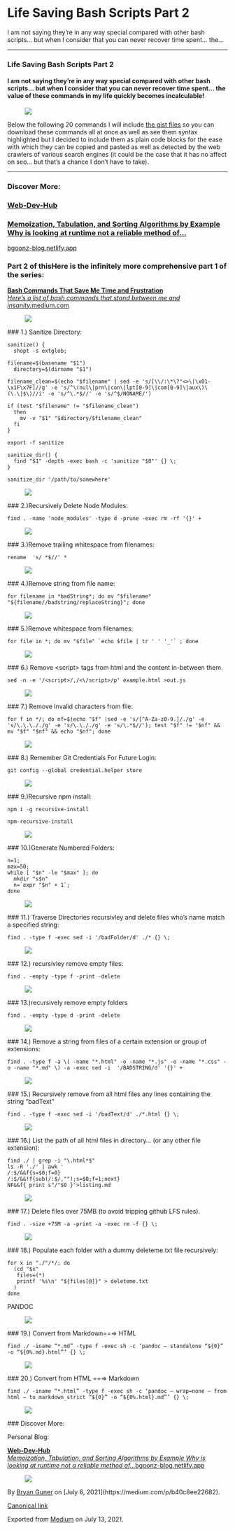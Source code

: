 Life Saving Bash Scripts Part 2
===============================

I am not saying they’re in any way special compared with other bash scripts… but when I consider that you can never recover time spent… the…

------------------------------------------------------------------------

### Life Saving Bash Scripts Part 2

#### I am not saying they’re in any way special compared with other bash scripts… but when I consider that you can never recover time spent… the value of these commands in my life quickly becomes incalculable!

<figure><img src="https://cdn-images-1.medium.com/max/800/0*aWKygEnTVdHuulB4.gif" class="graf-image" /></figure>Below the following 20 commands I will include <a href="https://gist.github.com/bgoonz/2d2314216d337a69b31bcb5a8880ade7" class="markup--anchor markup--pullquote-anchor">the gist files</a> so you can download these commands all at once as well as see them syntax highlighted but I decided to include them as plain code blocks for the ease with which they can be copied and pasted as well as detected by the web crawlers of various search engines (it could be the case that it has no affect on seo… but that’s a chance I don’t have to take).

------------------------------------------------------------------------

### Discover More:

### <a href="https://bgoonz-blog.netlify.app/" class="markup--anchor markup--h3-anchor">Web-Dev-Hub</a>

### <a href="https://bgoonz-blog.netlify.app/" class="markup--anchor markup--h3-anchor">Memoization, Tabulation, and Sorting Algorithms by Example Why is looking at runtime not a reliable method of…</a>

<a href="https://bgoonz-blog.netlify.app/" class="markup--anchor markup--p-anchor">bgoonz-blog.netlify.app</a>

### Part 2 of thisHere is the infinitely more comprehensive part 1 of the series:

<a href="https://medium.com/geekculture/bash-commands-that-save-time-920fb6ab9d0a" class="markup--anchor markup--mixtapeEmbed-anchor" title="https://medium.com/geekculture/bash-commands-that-save-time-920fb6ab9d0a"><strong>Bash Commands That Save Me Time and Frustration</strong><br />
<em>Here’s a list of bash commands that stand between me and insanity.</em>medium.com</a><a href="https://medium.com/geekculture/bash-commands-that-save-time-920fb6ab9d0a" class="js-mixtapeImage mixtapeImage u-ignoreBlock"></a>

<figure><img src="https://cdn-images-1.medium.com/max/800/1*KEUQKLdATTwxLxt4Jrfmzw.jpeg" class="graf-image" /></figure>### 1.) Sanitize Directory:

    sanitize() {
      shopt -s extglob;

    filename=$(basename "$1")
      directory=$(dirname "$1")

    filename_clean=$(echo "$filename" | sed -e 's/[\\/:\*\?"<>\|\x01-\x1F\x7F]//g' -e 's/^\(nul\|prn\|con\|lpt[0-9]\|com[0-9]\|aux\)\(\.\|$\)//i' -e 's/^\.*$//' -e 's/^$/NONAME/')

    if (test "$filename" != "$filename_clean")
      then
        mv -v "$1" "$directory/$filename_clean"
      fi
    }

    export -f sanitize

    sanitize_dir() {
      find "$1" -depth -exec bash -c 'sanitize "$0"' {} \;
    }

    sanitize_dir '/path/to/somewhere'

<figure><img src="https://cdn-images-1.medium.com/max/800/1*KEUQKLdATTwxLxt4Jrfmzw.jpeg" class="graf-image" /></figure>### 2.)Recursively Delete Node Modules:

    find . -name 'node_modules' -type d -prune -exec rm -rf '{}' +

<figure><img src="https://cdn-images-1.medium.com/max/800/1*KEUQKLdATTwxLxt4Jrfmzw.jpeg" class="graf-image" /></figure>### 3.)Remove trailing whitespace from filenames:

    rename  's/ *$//' *

<figure><img src="https://cdn-images-1.medium.com/max/800/1*KEUQKLdATTwxLxt4Jrfmzw.jpeg" class="graf-image" /></figure>### 4.)Remove string from file name:

    for filename in *badString*; do mv "$filename" "${filename//badstring/replaceString}"; done

<figure><img src="https://cdn-images-1.medium.com/max/800/1*KEUQKLdATTwxLxt4Jrfmzw.jpeg" class="graf-image" /></figure>### 5.)Remove whitespace from filenames:

    for file in *; do mv "$file" `echo $file | tr ' ' '_'` ; done

<figure><img src="https://cdn-images-1.medium.com/max/800/1*KEUQKLdATTwxLxt4Jrfmzw.jpeg" class="graf-image" /></figure>### 6.) Remove &lt;script&gt; tags from html and the content in-between them.

    sed -n -e '/<script>/,/<\/script>/p' example.html >out.js

<figure><img src="https://cdn-images-1.medium.com/max/800/1*KEUQKLdATTwxLxt4Jrfmzw.jpeg" class="graf-image" /></figure>### 7.) Remove Invalid characters from file:

    for f in */; do nf=$(echo "$f" |sed -e 's/[^A-Za-z0-9.]/./g' -e 's/\.\.\././g' -e 's/\.\././g' -e 's/\.*$//'); test "$f" != "$nf" && mv "$f" "$nf" && echo "$nf"; done

<figure><img src="https://cdn-images-1.medium.com/max/800/1*KEUQKLdATTwxLxt4Jrfmzw.jpeg" class="graf-image" /></figure>### 8.) Remember Git Credentials For Future Login:

    git config --global credential.helper store

<figure><img src="https://cdn-images-1.medium.com/max/800/1*KEUQKLdATTwxLxt4Jrfmzw.jpeg" class="graf-image" /></figure>### 9.)Recursive npm install:

    npm i -g recursive-install

    npm-recursive-install

<figure><img src="https://cdn-images-1.medium.com/max/800/1*KEUQKLdATTwxLxt4Jrfmzw.jpeg" class="graf-image" /></figure>### 10.)Generate Numbered Folders:

    n=1;
    max=50;
    while [ "$n" -le "$max" ]; do
      mkdir "s$n"
      n=`expr "$n" + 1`;
    done

<figure><img src="https://cdn-images-1.medium.com/max/800/1*KEUQKLdATTwxLxt4Jrfmzw.jpeg" class="graf-image" /></figure>### 11.) Traverse Directories recursivley and delete files who’s name match a specified string:

    find . -type f -exec sed -i '/badFolder/d' ./* {} \;

<figure><img src="https://cdn-images-1.medium.com/max/800/1*KEUQKLdATTwxLxt4Jrfmzw.jpeg" class="graf-image" /></figure>### 12.) recursivley remove empty files:

    find . -empty -type f -print -delete

<figure><img src="https://cdn-images-1.medium.com/max/800/1*KEUQKLdATTwxLxt4Jrfmzw.jpeg" class="graf-image" /></figure>### 13.)recursively remove empty folders

    find . -empty -type d -print -delete

<figure><img src="https://cdn-images-1.medium.com/max/800/1*KEUQKLdATTwxLxt4Jrfmzw.jpeg" class="graf-image" /></figure>### 14.) Remove a string from files of a certain extension or group of extensions:

    find . -type f -a \( -name "*.html" -o -name "*.js" -o -name "*.css" -o -name "*.md" \) -a -exec sed -i  '/BADSTRING/d' '{}' +

<figure><img src="https://cdn-images-1.medium.com/max/800/1*KEUQKLdATTwxLxt4Jrfmzw.jpeg" class="graf-image" /></figure>### 15.) Recursively remove from all html files any lines containing the string “badText”

    find . -type f -exec sed -i '/badText/d' ./*.html {} \;

<figure><img src="https://cdn-images-1.medium.com/max/800/1*KEUQKLdATTwxLxt4Jrfmzw.jpeg" class="graf-image" /></figure>### 16.) List the path of all html files in directory… (or any other file extension):

    find ./ | grep -i "\.html*$"
    ls -R './' | awk '
    /:$/&&f{s=$0;f=0}
    /:$/&&!f{sub(/:$/,"");s=$0;f=1;next}
    NF&&f{ print s"/"$0 }'>listing.md

<figure><img src="https://cdn-images-1.medium.com/max/800/1*KEUQKLdATTwxLxt4Jrfmzw.jpeg" class="graf-image" /></figure>### 17.) Delete files over 75MB (to avoid tripping github LFS rules).

    find . -size +75M -a -print -a -exec rm -f {} \;

<figure><img src="https://cdn-images-1.medium.com/max/800/1*KEUQKLdATTwxLxt4Jrfmzw.jpeg" class="graf-image" /></figure>### 18.) Populate each folder with a dummy deleteme.txt file recursively:

    for x in "./"/*/; do
      (cd "$x"
       files=(*)
       printf '%s\n' "${files[@]}" > deleteme.txt
      )
    done

<span class="graf-dropCap">P</span>ANDOC

<figure><img src="https://cdn-images-1.medium.com/max/800/1*KEUQKLdATTwxLxt4Jrfmzw.jpeg" class="graf-image" /></figure>### 19.) Convert from Markdown==⇒ HTML

    find ./ -iname “*.md” -type f -exec sh -c ‘pandoc — standalone “${0}” -o “${0%.md}.html”’ {} \;

<figure><img src="https://cdn-images-1.medium.com/max/800/1*KEUQKLdATTwxLxt4Jrfmzw.jpeg" class="graf-image" /></figure>### 20.) Convert from HTML ==⇒ Markdown

    find ./ -iname “*.html” -type f -exec sh -c ‘pandoc — wrap=none — from html — to markdown_strict “${0}” -o “${0%.html}.md”’ {} \;

<figure><img src="https://cdn-images-1.medium.com/max/800/1*KEUQKLdATTwxLxt4Jrfmzw.jpeg" class="graf-image" /></figure>### Discover More:

<span class="graf-dropCap">P</span>ersonal Blog:

<a href="https://bgoonz-blog.netlify.app/" class="markup--anchor markup--mixtapeEmbed-anchor" title="https://bgoonz-blog.netlify.app/"><strong>Web-Dev-Hub</strong><br />
<em>Memoization, Tabulation, and Sorting Algorithms by Example Why is looking at runtime not a reliable method of…</em>bgoonz-blog.netlify.app</a><a href="https://bgoonz-blog.netlify.app/" class="js-mixtapeImage mixtapeImage u-ignoreBlock"></a>

<figure><img src="https://cdn-images-1.medium.com/max/800/1*KEUQKLdATTwxLxt4Jrfmzw.jpeg" class="graf-image" /></figure>By <a href="https://medium.com/@bryanguner" class="p-author h-card">Bryan Guner</a> on [July 6, 2021](https://medium.com/p/b40c8ee22682).

<a href="https://medium.com/@bryanguner/life-saving-bash-scripts-part-2-b40c8ee22682" class="p-canonical">Canonical link</a>

Exported from [Medium](https://medium.com) on July 13, 2021.
